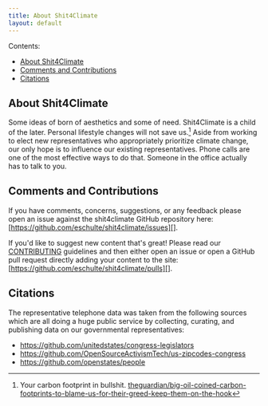 ```yaml
---
title: About Shit4Climate
layout: default
---
```


Contents:
- [About Shit4Climate](#about-shit4climate)
- [Comments and Contributions](#comments-and-contributions)
- [Citations](#citations)

## About Shit4Climate

Some ideas of born of aesthetics and some of need.  Shit4Climate is a
child of the later.  Personal lifestyle changes will not save
us.[^footprint] Aside from working to elect new representatives who
appropriately prioritize climate change, our only hope is to influence
our existing representatives.  Phone calls are one of the most
effective ways to do that.  Someone in the office actually has to talk
to you.

## Comments and Contributions

If you have comments, concerns, suggestions, or any feedback please
open an issue against the shit4climate GitHub repository here:
[https://github.com/eschulte/shit4climate/issues][].

If you'd like to suggest new content that's great!  Please read our
[CONTRIBUTING][] guidelines and then either open an issue or open a
GitHub pull request directly adding your content to the site:
[https://github.com/eschulte/shit4climate/pulls][].

## Citations

The representative telephone data was taken from the following sources
which are all doing a huge public service by collecting, curating, and
publishing data on our governmental representatives:
- https://github.com/unitedstates/congress-legislators
- https://github.com/OpenSourceActivismTech/us-zipcodes-congress
- https://github.com/openstates/people

[^footprint]: Your carbon footprint in bullshit.  [theguardian/big-oil-coined-carbon-footprints-to-blame-us-for-their-greed-keep-them-on-the-hook](https://www.theguardian.com/commentisfree/2021/aug/23/big-oil-coined-carbon-footprints-to-blame-us-for-their-greed-keep-them-on-the-hook)

[CONTRIBUTING]: https://github.com/eschulte/shit4climate/blob/main/CONTRIBUTING
[https://github.com/eschulte/shit4climate/issues]: https://github.com/eschulte/shit4climate/issues
[https://github.com/eschulte/shit4climate/pulls]: https://github.com/eschulte/shit4climate/pulls
[https://github.com/unitedstates/congress-legislators]: https://github.com/unitedstates/congress-legislators
[https://github.com/OpenSourceActivismTech/us-zipcodes-congress]: https://github.com/OpenSourceActivismTech/us-zipcodes-congress
[https://github.com/openstates/people]: https://github.com/openstates/people
